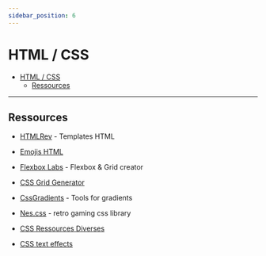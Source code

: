 ```yaml
---
sidebar_position: 6
---
```


# HTML / CSS

- [HTML / CSS](#html--css)
  - [Ressources](#ressources)

---

## Ressources

- [HTMLRev](https://htmlrev.com/) - Templates HTML
- [Emojis HTML](https://crm-pour-pme.fr/liste-des-emojis.php)
  
- [Flexbox Labs](https://flexboxlabs.netlify.app/) - Flexbox & Grid creator
- [CSS Grid Generator](https://cssgridgenerator.io/)

- [CssGradients](https://cssgradient.io/) - Tools for gradients
- [Nes.css](https://nostalgic-css.github.io/NES.css/) - retro gaming css library
- [CSS Ressources Diverses](https://wweb.dev/resources)
- [CSS text effects](https://font-tester.foxcraft.tech/text-effects)
